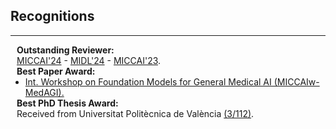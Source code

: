 ## Recognitions
---

<h4 style="margin:0 10px 0; display: inline-block;">Outstanding Reviewer:</h4>
<div style="text-align: justify; margin:0 10px 0;">
<a href="https://conferences.miccai.org/2024/en/MICCAI-2024-OUTSTANDING-REVIEWER-AWARDS.html"><autocolor>MICCAI'24</autocolor></a> -
<a href="https://2024.midl.io/awards"><autocolor>MIDL'24</autocolor></a> -
<a href="https://conferences.miccai.org/2023/en/MICCAI-2023-OUTSTANDING-REVIEWERS-AWARDS.html"><autocolor>MICCAI'23</autocolor></a>.
</div>

<h4 style="margin:0 10px 0;">Best Paper Award:</h4>
<ul style="margin:0 0 0px;">
  <li>
  <a href="https://medagi2023.github.io/#/"><autocolor>Int. Workshop on Foundation Models for General Medical AI (MICCAIw-MedAGI).</autocolor></a>
  </li>
</ul>

<h4 style="margin:0 10px 0; display: inline-block;"> Best PhD Thesis Award:</h4> 
<div style="text-align: justify; margin:0 10px 0;">
Received from Universitat Politècnica de València <a href="https://www.upv.es/entidades/edoctorado/download/32421"><autocolor>(3/112)</autocolor></a>. 
</div>
